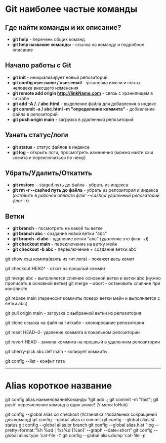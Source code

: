 # Git наиболее частые команды

## Где найти команды и их описание?
- **git help** - перечень общих команд
- **git help название команды** - ссылка на команду и подробное описание

## Начало работы с Git
- **git init** - инициализирует новый репозиторий
- **git config user.name / user.email** - установка имени и почты человека внесшего изменения 
- **git remote add origin http://linkName.com** - связь с хранилищем в гитхабе
- **git add  -A /. / abc.html** - выделение файла для добавления в индекс
- **git commit -a / abc.html -m "определение коммита"** - добавление файла в репозиторий
- **git push origin main** - загрузка в удаленный репозиторий

## Узнать статус/логи
- **git status** - статус файлов в индексе
- **git log** - открыть логи, просмотреть изменения (можно найти хэш комита и переключиться по нему)

## Убрать/Удалить/Откатить
- **git restore** --staged путь до файла - убрать из индекса
- **git rm -r --cashed путь до файла** - убрать из репозитория и индекса (*оставить в рабочей области флаг --cashed удаленный репозиторий флаг -r*)

## Ветки 
- **git branch** - посмотреть на какой ты ветке
- **git branch abc** - создание новой ветки "аbc"
- **git branch -d abc** - удаление ветки "abc" (*удаление это флаг -d*)
- **git checkout main** - переключение на ветку мейн
- **git checkout -b abc** - переключение + создание ветки abc


git show хэш комита(взять из гит лога) - покажет весь комит  


git checkout HEAD^ - откат на прошлый коммит

git merge abc - выполняется слияние основной ветки и ветки abc (нужно прописать в основной ветке)
git merge --abort - остановить слияние при конфликте

git rebase main (переносит коммиты поверх ветки мейн и выполняется с ветки abc)

git pull origin main - загрузка с выбранной ветки из репозитория

git clone ссылка на файл на гитхабе - клонирование репозитория

git reset HEAD~2- удаление коммита в локальном репозитории

git revert HEAD - замена коммита на прошлый в удаленном репозитории

git cherry-pick abc def main - копирует коммиты

git config --list  - конфиг гита

-------------------------------------------------------------------------
# Alias короткое название

git config alias.наименованиеКоманды '!git add .; git commit -m "fast"; git push'
перечисление команд в один алиас! (У меня toHub)

git config --global alias.co checkout (Установка глобальных сокращений для команд)
git config --global alias.ci commit
git config --global alias.st status
git config --global alias.br branch
git config --global alias.hist "log --pretty=format:'%h %ad | %s%d [%an]' --graph --date=short"
git config --global alias.type 'cat-file -t'
git config --global alias.dump 'cat-file -p'
